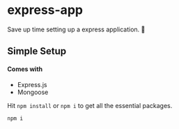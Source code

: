 # express-app
Save up time setting up a express application. 🚀

## Simple Setup

#### Comes with
- Express.js
- Mongoose

Hit `npm install` or `npm i` to get all the essential packages.
```
npm i
```

